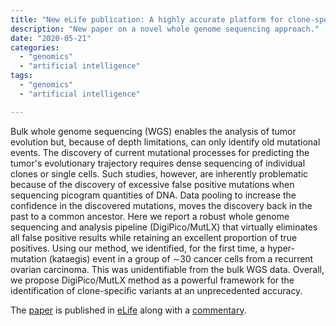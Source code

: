 ```yaml
---
title: "New eLife publication: A highly accurate platform for clone-specific mutation discovery enables the study of active mutational processes"
description: "New paper on a novel whole genome sequencing approach."
date: "2020-05-21"
categories:
  - "genomics"
  - "artificial intelligence"
tags:
  - "genomics"
  - "artificial intelligence"

---
```


Bulk whole genome sequencing (WGS) enables the analysis of tumor evolution but, because of depth limitations, can only identify old mutational events. The discovery of current mutational processes for predicting the tumor's evolutionary trajectory requires dense sequencing of individual clones or single cells. Such studies, however, are inherently problematic because of the discovery of excessive false positive mutations when sequencing picogram quantities of DNA. Data pooling to increase the confidence in the discovered mutations, moves the discovery back in the past to a common ancestor. Here we report a robust whole genome sequencing and analysis pipeline (DigiPico/MutLX) that virtually eliminates all false positive results while retaining an excellent proportion of true positives. Using our method, we identified, for the first time, a hyper-mutation (kataegis) event in a group of ∼30 cancer cells from a recurrent ovarian carcinoma. This was unidentifiable from the bulk WGS data. Overall, we propose DigiPico/MutLX method as a powerful framework for the identification of clone-specific variants at an unprecedented accuracy.

The [paper](https://elifesciences.org/articles/55207) is published in [eLife](https://elifesciences.org/) along with a [commentary](https://elifesciences.org/articles/57678). 